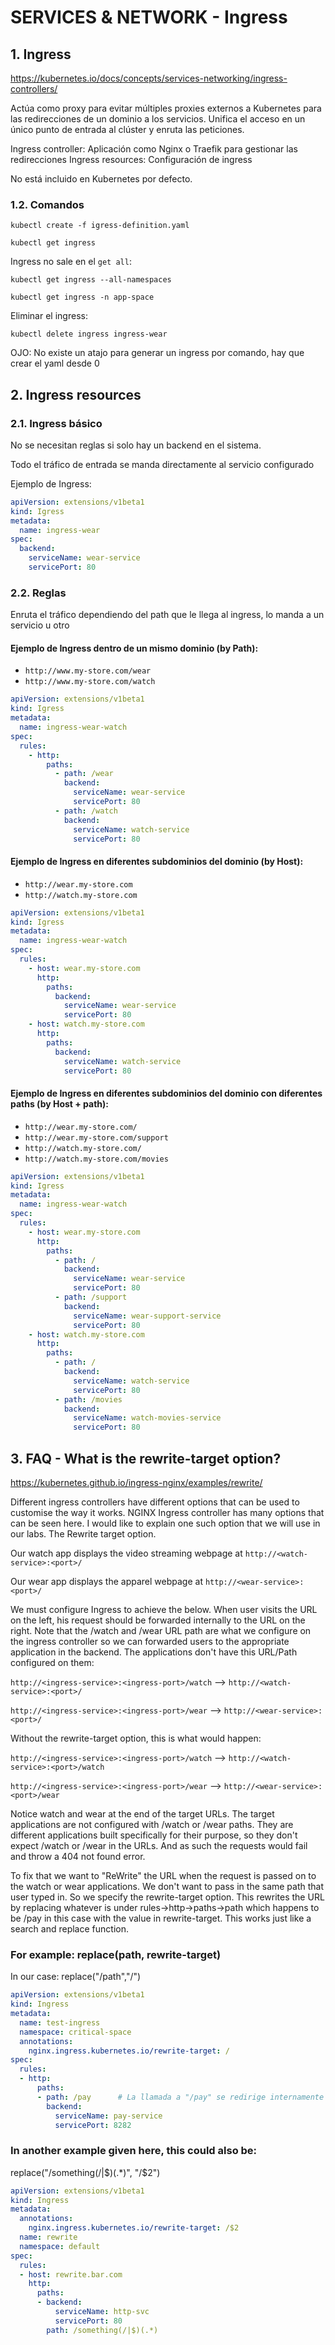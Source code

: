 # SERVICES & NETWORK - Ingress

## **1. Ingress**

https://kubernetes.io/docs/concepts/services-networking/ingress-controllers/

Actúa como proxy para evitar múltiples proxies externos a Kubernetes para las redirecciones de un dominio a los servicios. Unifica el acceso en un único punto de entrada al clúster y enruta las peticiones.

Ingress controller: Aplicación como Nginx o Traefik para gestionar las redirecciones
Ingress resources: Configuración de ingress

No está incluido en Kubernetes por defecto.

### **1.2. Comandos**

`kubectl create -f igress-definition.yaml`

`kubectl get ingress`

Ingress no sale en el `get all`:

`kubectl get ingress --all-namespaces`

`kubectl get ingress -n app-space`

Eliminar el ingress:

`kubectl delete ingress ingress-wear`

OJO: No existe un atajo para generar un ingress por comando, hay que crear el yaml desde 0

## **2. Ingress resources**

### **2.1. Ingress básico**

No se necesitan reglas si solo hay un backend en el sistema.

Todo el tráfico de entrada se manda directamente al servicio configurado

Ejemplo de Ingress:
```yaml
apiVersion: extensions/v1beta1
kind: Igress
metadata:
  name: ingress-wear
spec:
  backend:
    serviceName: wear-service
    servicePort: 80
```

### **2.2. Reglas**

Enruta el tráfico dependiendo del path que le llega al ingress, lo manda a un servicio u otro

#### Ejemplo de Ingress dentro de un mismo dominio (by Path):

* `http://www.my-store.com/wear`
* `http://www.my-store.com/watch`

```yaml
apiVersion: extensions/v1beta1
kind: Igress
metadata:
  name: ingress-wear-watch
spec:
  rules:
    - http:
        paths:
          - path: /wear
            backend:
              serviceName: wear-service
              servicePort: 80
          - path: /watch
            backend:
              serviceName: watch-service
              servicePort: 80
```

#### Ejemplo de Ingress en diferentes subdominios del dominio (by Host):

* `http://wear.my-store.com`
* `http://watch.my-store.com`

```yaml
apiVersion: extensions/v1beta1
kind: Igress
metadata:
  name: ingress-wear-watch
spec:
  rules:
    - host: wear.my-store.com
      http:
        paths:
          backend:
            serviceName: wear-service
            servicePort: 80
    - host: watch.my-store.com
      http:
        paths:
          backend:
            serviceName: watch-service
            servicePort: 80
```

#### Ejemplo de Ingress en diferentes subdominios del dominio con diferentes paths (by Host + path):

* `http://wear.my-store.com/`
* `http://wear.my-store.com/support`
* `http://watch.my-store.com/`
* `http://watch.my-store.com/movies`

```yaml
apiVersion: extensions/v1beta1
kind: Igress
metadata:
  name: ingress-wear-watch
spec:
  rules:
    - host: wear.my-store.com
      http:
        paths:
          - path: /
            backend:
              serviceName: wear-service
              servicePort: 80
          - path: /support
            backend:
              serviceName: wear-support-service
              servicePort: 80
    - host: watch.my-store.com
      http:
        paths:
          - path: /
            backend:
              serviceName: watch-service
              servicePort: 80
          - path: /movies
            backend:
              serviceName: watch-movies-service
              servicePort: 80
```

## **3. FAQ - What is the rewrite-target option?**

https://kubernetes.github.io/ingress-nginx/examples/rewrite/

Different ingress controllers have different options that can be used to customise the way it works. NGINX Ingress controller has many options that can be seen here. I would like to explain one such option that we will use in our labs. The Rewrite target option.

Our watch app displays the video streaming webpage at `http://<watch-service>:<port>/`

Our wear app displays the apparel webpage at `http://<wear-service>:<port>/`

We must configure Ingress to achieve the below. When user visits the URL on the left, his request should be forwarded internally to the URL on the right. Note that the /watch and /wear URL path are what we configure on the ingress controller so we can forwarded users to the appropriate application in the backend. The applications don't have this URL/Path configured on them:

`http://<ingress-service>:<ingress-port>/watch` --> `http://<watch-service>:<port>/`

`http://<ingress-service>:<ingress-port>/wear` --> `http://<wear-service>:<port>/`


Without the rewrite-target option, this is what would happen:

`http://<ingress-service>:<ingress-port>/watch` --> `http://<watch-service>:<port>/watch`

`http://<ingress-service>:<ingress-port>/wear` --> `http://<wear-service>:<port>/wear`


Notice watch and wear at the end of the target URLs. The target applications are not configured with /watch or /wear paths. They are different applications built specifically for their purpose, so they don't expect /watch or /wear in the URLs. And as such the requests would fail and throw a 404 not found error.

To fix that we want to "ReWrite" the URL when the request is passed on to the watch or wear applications. We don't want to pass in the same path that user typed in. So we specify the rewrite-target option. This rewrites the URL by replacing whatever is under rules->http->paths->path which happens to be /pay in this case with the value in rewrite-target. This works just like a search and replace function.

### For example: replace(path, rewrite-target)

In our case: replace("/path","/")

```yaml
apiVersion: extensions/v1beta1
kind: Ingress
metadata:
  name: test-ingress
  namespace: critical-space
  annotations:
    nginx.ingress.kubernetes.io/rewrite-target: /
spec:
  rules:
  - http:
      paths:
      - path: /pay      # La llamada a "/pay" se redirige internamente a "/" (rewrite-target)
        backend:
          serviceName: pay-service
          servicePort: 8282
```

### In another example given here, this could also be:

replace("/something(/|$)(.*)", "/$2")

```yaml
apiVersion: extensions/v1beta1
kind: Ingress
metadata:
  annotations:
    nginx.ingress.kubernetes.io/rewrite-target: /$2
  name: rewrite
  namespace: default
spec:
  rules:
  - host: rewrite.bar.com
    http:
      paths:
      - backend:
          serviceName: http-svc
          servicePort: 80
        path: /something(/|$)(.*)
```